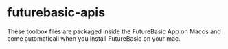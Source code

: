 # futurebasic-apis

These toolbox files are packaged inside the FutureBasic App on Macos and come automaticall when you install FutureBasic on your mac.
